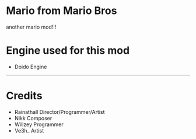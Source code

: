 # Mario from Mario Bros
another mario mod!!!

# Engine used for this mod
* Doido Engine

---------------------------------

# Credits
* Rainathall  Director/Programmer/Artist
* Nikk        Composer  
* Willzey     Programmer
* Ve3h_       Artist
